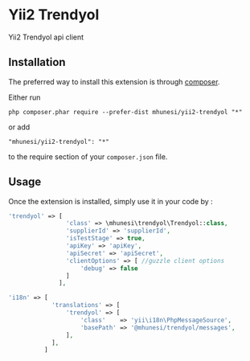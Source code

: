 Yii2 Trendyol
============
Yii2 Trendyol api client

Installation
------------

The preferred way to install this extension is through [composer](http://getcomposer.org/download/).

Either run

```
php composer.phar require --prefer-dist mhunesi/yii2-trendyol "*"
```

or add

```
"mhunesi/yii2-trendyol": "*"
```

to the require section of your `composer.json` file.


Usage
-----

Once the extension is installed, simply use it in your code by  :

```php
'trendyol' => [
                'class' => \mhunesi\trendyol\Trendyol::class,
                'supplierId' => 'supplierId',
                'isTestStage' => true,
                'apiKey' => 'apiKey',
                'apiSecret' => 'apiSecret',
                'clientOptions' => [ //guzzle client options
                    'debug' => false
                ]
              ],

'i18n' => [
            'translations' => [
                'trendyol' => [
                    'class'    => 'yii\i18n\PhpMessageSource',
                    'basePath' => '@mhunesi/trendyol/messages',
                ],
            ],
          ]

```